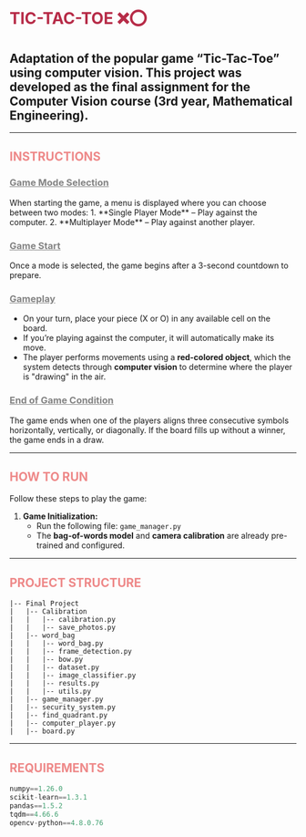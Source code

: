 <h1 style="color:rgb(183, 44, 72);"><strong>TIC-TAC-TOE ❌⭕</strong></h1>

## Adaptation of the popular game “Tic-Tac-Toe” using computer vision. This project was developed as the final assignment for the **Computer Vision** course (3rd year, Mathematical Engineering).

---

<h2 style="color:rgb(238, 137, 137);"><strong>INSTRUCTIONS</strong></h2>

<h3 style="color:rgb(132, 132, 132);"><u>Game Mode Selection</u></h3>
When starting the game, a menu is displayed where you can choose between two modes:
1. **Single Player Mode** – Play against the computer.
2. **Multiplayer Mode** – Play against another player.

<h3 style="color:rgb(132, 132, 132);"><u>Game Start</u></h3>
Once a mode is selected, the game begins after a 3-second countdown to prepare.

<h3 style="color:rgb(132, 132, 132);"><u>Gameplay</u></h3>

- On your turn, place your piece (X or O) in any available cell on the board.  
- If you’re playing against the computer, it will automatically make its move.  
- The player performs movements using a **red-colored object**, which the system detects through **computer vision** to determine where the player is "drawing" in the air.

<h3 style="color:rgb(132, 132, 132);"><u>End of Game Condition</u></h3>
The game ends when one of the players aligns three consecutive symbols horizontally, vertically, or diagonally.  
If the board fills up without a winner, the game ends in a draw.

---

<h2 style="color:rgb(238, 137, 137);"><strong>HOW TO RUN</strong></h2>

Follow these steps to play the game:

1. **Game Initialization:**
   - Run the following file: `game_manager.py`
   - The **bag-of-words model** and **camera calibration** are already pre-trained and configured.

---

<h2 style="color:rgb(238, 137, 137);"><strong>PROJECT STRUCTURE</strong></h2>

```
|-- Final Project
|   |-- Calibration
|   |   |-- calibration.py
|   |   |-- save_photos.py
|   |-- word_bag
|   |   |-- word_bag.py
|   |   |-- frame_detection.py
|   |   |-- bow.py
|   |   |-- dataset.py
|   |   |-- image_classifier.py
|   |   |-- results.py
|   |   |-- utils.py
|   |-- game_manager.py
|   |-- security_system.py
|   |-- find_quadrant.py
|   |-- computer_player.py
|   |-- board.py
```



---

<h2 style="color:rgb(238, 137, 137);"><strong>REQUIREMENTS</strong></h2>

```python
numpy==1.26.0
scikit-learn==1.3.1
pandas==1.5.2
tqdm==4.66.6
opencv-python==4.8.0.76

